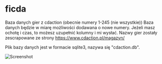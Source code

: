 # ficda
Baza danych gier z cdaction (obecnie numery 1-245 (nie wszystkie))
Baza danych będzie w miarę możliwości dodawana o nowe numery.
Jeżeli masz ochotę i czas, to możesz uzupełnić kolumny i mi wysłać.
Nazwy gier zostały zescrapowane ze strony https://www.cdaction.pl/magazyn/

Plik bazy danych jest w formacie sqlite3, nazywa się "cdaction.db".

![Screenshot](screenshot.png)
